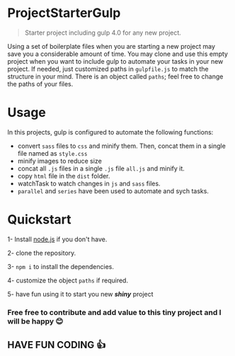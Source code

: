 # ProjectStarterGulp

> Starter project including gulp 4.0 for any new project. 


Using a set of boilerplate files when you are starting a new project may save you a considerable amount of time. 
You may clone and use this empty project when you want to include gulp to automate your tasks in your new project. 
If needed, just customized paths in `gulpfile.js` to match the structure in your mind. There is an object called `paths`; feel free to change the paths of  your files.  

# Usage
In this projects, gulp is configured to automate the following functions: 

* convert `sass` files to `css` and minify them. Then, concat them in a single file named as `style.css`
* minify images to reduce size
* concat all `.js` files in a single `.js` file `all.js` and minify it. 
* copy `html` file in the `dist` folder.
* watchTask to watch changes in `js` and `sass` files. 
* `parallel` and `series` have been used to automate and sych tasks. 


# Quickstart
1- Install [node.js](https://nodejs.org/en/) if you don't have.

2- clone the repository.

3- `npm i` to install the dependencies.

4- customize the object `paths` if required. 

5- have fun using it to start you new **_shiny_** project 


### Free free to contribute and add value to this tiny project and I will be happy :blush: 


## **HAVE FUN CODING** :+1:
